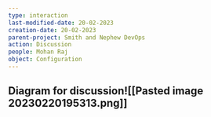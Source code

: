 ```yaml
---
type: interaction
last-modified-date: 20-02-2023
creation-date: 20-02-2023
parent-project: Smith and Nephew DevOps
action: Discussion
people: Mohan Raj
object: Configuration
---
```


## Diagram for discussion![[Pasted image 20230220195313.png]]
